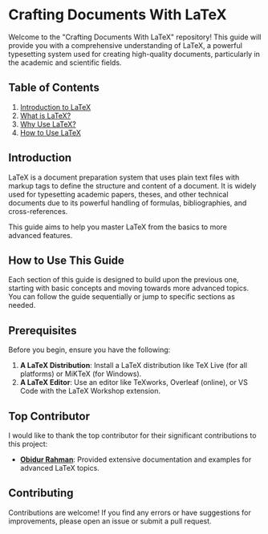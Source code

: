 # Crafting Documents With LaTeX

Welcome to the "Crafting Documents With LaTeX" repository! This guide will provide you with a comprehensive understanding of LaTeX, a powerful typesetting system used for creating high-quality documents, particularly in the academic and scientific fields.

## Table of Contents

1. [Introduction to LaTeX](./latex.md)
2. [What is LaTeX?](./latex-what.md)
3. [Why Use LaTeX?](./latex-why.md)
4. [How to Use LaTeX](./latex-how.md)

## Introduction

LaTeX is a document preparation system that uses plain text files with markup tags to define the structure and content of a document. It is widely used for typesetting academic papers, theses, and other technical documents due to its powerful handling of formulas, bibliographies, and cross-references.

This guide aims to help you master LaTeX from the basics to more advanced features.

## How to Use This Guide

Each section of this guide is designed to build upon the previous one, starting with basic concepts and moving towards more advanced topics. You can follow the guide sequentially or jump to specific sections as needed.

## Prerequisites

Before you begin, ensure you have the following:

1. **A LaTeX Distribution**: Install a LaTeX distribution like TeX Live (for all platforms) or MiKTeX (for Windows).
2. **A LaTeX Editor**: Use an editor like TeXworks, Overleaf (online), or VS Code with the LaTeX Workshop extension.

## Top Contributor

I would like to thank the top contributor for their significant contributions to this project:

- **[Obidur Rahman](https://github.com/Ashfinn)**: Provided extensive documentation and examples for advanced LaTeX topics.

## Contributing

Contributions are welcome! If you find any errors or have suggestions for improvements, please open an issue or submit a pull request.